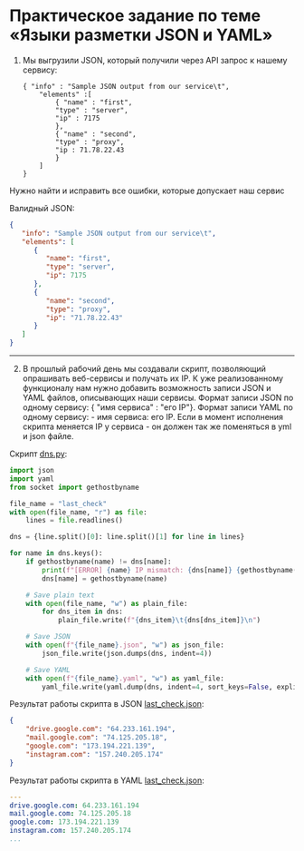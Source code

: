 # Практическое задание по теме «Языки разметки JSON и YAML»

1. Мы выгрузили JSON, который получили через API запрос к нашему сервису:
	```
    { "info" : "Sample JSON output from our service\t",
        "elements" :[
            { "name" : "first",
            "type" : "server",
            "ip" : 7175 
            },
            { "name" : "second",
            "type" : "proxy",
            "ip : 71.78.22.43
            }
        ]
    }
	```
  Нужно найти и исправить все ошибки, которые допускает наш сервис

Валидный JSON:

```json
{
   "info": "Sample JSON output from our service\t",
   "elements": [
      {
         "name": "first",
         "type": "server",
         "ip": 7175
      },
      {
         "name": "second",
         "type": "proxy",
         "ip": "71.78.22.43"
      }
   ]
}
```

---

2. В прошлый рабочий день мы создавали скрипт, позволяющий опрашивать веб-сервисы и получать их IP. К уже реализованному функционалу нам нужно добавить возможность записи JSON и YAML файлов, описывающих наши сервисы. Формат записи JSON по одному сервису: { "имя сервиса" : "его IP"}. Формат записи YAML по одному сервису: - имя сервиса: его IP. Если в момент исполнения скрипта меняется IP у сервиса - он должен так же поменяться в yml и json файле.

Скрипт [dns.py](dns.py):

```python
import json
import yaml
from socket import gethostbyname

file_name = "last_check"
with open(file_name, "r") as file:
    lines = file.readlines()

dns = {line.split()[0]: line.split()[1] for line in lines}

for name in dns.keys():
    if gethostbyname(name) != dns[name]:
        print(f"[ERROR] {name} IP mismatch: {dns[name]} {gethostbyname(name)}")
        dns[name] = gethostbyname(name)

    # Save plain text
    with open(file_name, "w") as plain_file:
        for dns_item in dns:
            plain_file.write(f"{dns_item}\t{dns[dns_item]}\n")

    # Save JSON
    with open(f"{file_name}.json", "w") as json_file:
        json_file.write(json.dumps(dns, indent=4))

    # Save YAML
    with open(f"{file_name}.yaml", "w") as yaml_file:
        yaml_file.write(yaml.dump(dns, indent=4, sort_keys=False, explicit_start=True, explicit_end=True))
```

Результат работы скрипта в JSON [last_check.json](last_check.json):

```json
{
    "drive.google.com": "64.233.161.194",
    "mail.google.com": "74.125.205.18",
    "google.com": "173.194.221.139",
    "instagram.com": "157.240.205.174"
}
```

Результат работы скрипта в YAML [last_check.json](last_check.yaml):
```yaml
---
drive.google.com: 64.233.161.194
mail.google.com: 74.125.205.18
google.com: 173.194.221.139
instagram.com: 157.240.205.174
...
```
